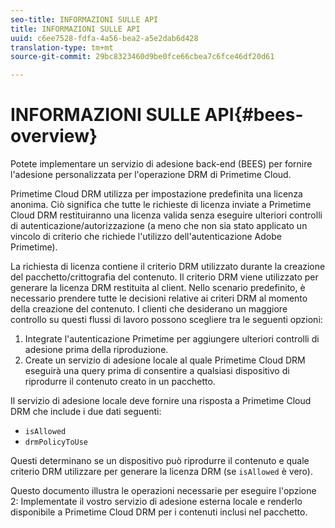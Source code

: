```yaml
---
seo-title: INFORMAZIONI SULLE API
title: INFORMAZIONI SULLE API
uuid: c6ee7528-fdfa-4a56-bea2-a5e2dab6d428
translation-type: tm+mt
source-git-commit: 29bc8323460d9be0fce66cbea7c6fce46df20d61

---
```



# INFORMAZIONI SULLE API{#bees-overview}

Potete implementare un servizio di adesione back-end (BEES) per fornire l&#39;adesione personalizzata per l&#39;operazione DRM di Primetime Cloud.

Primetime Cloud DRM utilizza per impostazione predefinita una licenza anonima. Ciò significa che tutte le richieste di licenza inviate a Primetime Cloud DRM restituiranno una licenza valida senza eseguire ulteriori controlli di autenticazione/autorizzazione (a meno che non sia stato applicato un vincolo di criterio che richiede l&#39;utilizzo dell&#39;autenticazione Adobe Primetime).

La richiesta di licenza contiene il criterio DRM utilizzato durante la creazione del pacchetto/crittografia del contenuto. Il criterio DRM viene utilizzato per generare la licenza DRM restituita al client. Nello scenario predefinito, è necessario prendere tutte le decisioni relative ai criteri DRM al momento della creazione del contenuto. I clienti che desiderano un maggiore controllo su questi flussi di lavoro possono scegliere tra le seguenti opzioni:

1. Integrate l&#39;autenticazione Primetime per aggiungere ulteriori controlli di adesione prima della riproduzione.
1. Create un servizio di adesione locale al quale Primetime Cloud DRM eseguirà una query prima di consentire a qualsiasi dispositivo di riprodurre il contenuto creato in un pacchetto.

Il servizio di adesione locale deve fornire una risposta a Primetime Cloud DRM che include i due dati seguenti:

* `isAllowed`
* `drmPolicyToUse`

Questi determinano se un dispositivo può riprodurre il contenuto e quale criterio DRM utilizzare per generare la licenza DRM (se `isAllowed` è vero).

Questo documento illustra le operazioni necessarie per eseguire l&#39;opzione 2: Implementate il vostro servizio di adesione esterna locale e renderlo disponibile a Primetime Cloud DRM per i contenuti inclusi nel pacchetto.
